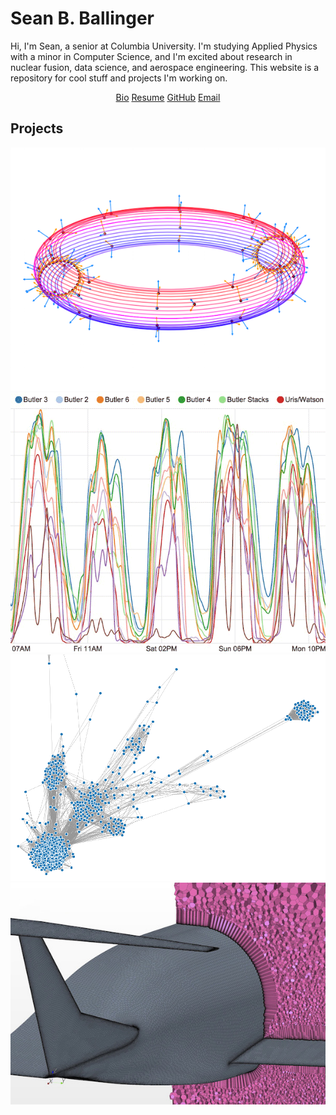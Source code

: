 # Sean B. Ballinger

Hi, I'm Sean, a senior at Columbia University. I'm studying Applied Physics with a minor in Computer Science, and I'm excited about research in nuclear fusion, data science, and aerospace engineering. This website is a repository for cool stuff and projects I'm working on.

<center><a class="button" href="http://engineering.columbia.edu/sean-ballinger"><i class="fa fa-user"></i> Bio</a> <a class="button" href="Ballinger_CV.pdf"><i class="fa fa-file-text"></i> Resume</a>  <a class="button" href="https://github.com/sballin"><i class="fa fa-github fa-lg"></i> GitHub</a> <a class="button" href="mailto:s.ballinger@columbia.edu"><i class="fa fa-envelope"></i> Email</a></center>

## Projects

<center>
<a href="physics/plasma-current-reconstruction"><img src="thumb_3d.png" class="thumb"></a>
<a href="http://www.columbia.edu/~sbb2151/rho_t/"><img src="thumb_finals.png" class="thumb"></a>
<a href="code/friend-graph"><img src="thumb_connections.png" class="thumb"></a>
<!-- <a href="code/mandelbrot"><img src="http://sball.in/thumb_cbrot.png" style="display: inline-block; height: 175px; margin-right: 1%; margin-bottom: 1em;"></a> -->
<a href="physics/papers"><img src="thumb_star.jpg" class="thumb"></a>
</center>
<p style="clear: both;">

